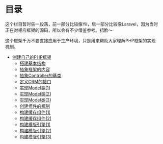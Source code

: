 # 目录

这个栏目暂时告一段落，前一部分比较像Yii，后一部分比较像Laravel，因为当时正在对相应框架的源码，所以会有不少借鉴参考。捂脸～

这个框架千万不要直接应用于生产环境，只是用来帮助大家理解PHP框架的实现机制。

* [创建自己的PHP框架](README.md)
    * [搭建基本结构](01.md)
    * [抽象框架的内容](02.md)
    * [抽象Controller的基类](03.md)
    * [定义ORM的接口](04.md)
    * [实现Model类(1)](05.md)
    * [实现Model类(2)](06.md)
    * [实现Model类(3)](07.md)
    * [创建组件的机制](08.md)
    * [构建缓存组件(1)](09.md)
    * [构建缓存组件(2)](10.md)
    * [构建模版引擎(1)](11.md)
    * [构建模版引擎(2)](12.md)
    * [构建模版引擎(3)](13.md)
